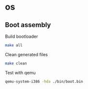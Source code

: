 # os

## Boot assembly

Build bootloader

```bash
make all
```

Clean generated files

```bash
make clean
```

Test with qemu

```bash
qemu-system-i386 -hda ./bin/boot.bin
```
